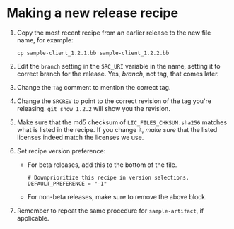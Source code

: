 # Making a new release recipe

1. Copy the most recent recipe from an earlier release to the new file name, for
   example:

   ```
   cp sample-client_1.2.1.bb sample-client_1.2.2.bb
   ```

2. Edit the `branch` setting in the `SRC_URI` variable in the name, setting it
   to correct branch for the release. Yes, *branch*, not tag, that comes later.

3. Change the `Tag` comment to mention the correct tag.

4. Change the `SRCREV` to point to the correct revision of the tag you're
   releasing. `git show 1.2.2` will show you the revision.

5. Make sure that the md5 checksum of `LIC_FILES_CHKSUM.sha256` matches what is
   listed in the recipe. If you change it, *make sure* that the listed licenses
   indeed match the licenses we use.

6. Set recipe version preference:

   * For beta releases, add this to the bottom of the file.

     ```
     # Downprioritize this recipe in version selections.
     DEFAULT_PREFERENCE = "-1"
     ```

   * For non-beta releases, make sure to remove the above block.

7. Remember to repeat the same procedure for `sample-artifact`, if applicable.
